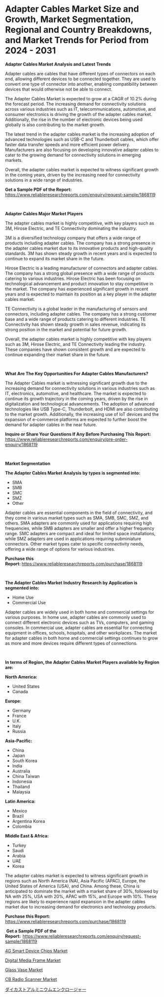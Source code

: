 <p><h1>Adapter Cables Market Size and Growth, Market Segmentation, Regional and Country Breakdowns, and Market Trends for Period from 2024 -  2031</h1></p><p><strong>Adapter Cables Market Analysis and Latest Trends</strong></p>
<p><p>Adapter cables are cables that have different types of connectors on each end, allowing different devices to be connected together. They are used to convert one type of connector into another, enabling compatibility between devices that would otherwise not be able to connect.</p><p>The Adapter Cables Market is expected to grow at a CAGR of 10.2% during the forecast period. The increasing demand for connectivity solutions across various industries such as IT, telecommunications, automotive, and consumer electronics is driving the growth of the adapter cables market. Additionally, the rise in the number of electronic devices being used globally is also contributing to the market growth.</p><p>The latest trend in the adapter cables market is the increasing adoption of advanced technologies such as USB-C and Thunderbolt cables, which offer faster data transfer speeds and more efficient power delivery. Manufacturers are also focusing on developing innovative adapter cables to cater to the growing demand for connectivity solutions in emerging markets.</p><p>Overall, the adapter cables market is expected to witness significant growth in the coming years, driven by the increasing need for connectivity solutions in a wide range of industries.</p></p>
<p><strong>Get a Sample PDF of the Report:&nbsp;</strong> <a href="https://www.reliableresearchreports.com/enquiry/request-sample/1868119">https://www.reliableresearchreports.com/enquiry/request-sample/1868119</a></p>
<p>&nbsp;</p>
<p><strong>Adapter Cables Major Market Players</strong></p>
<p><p>The adapter cables market is highly competitive, with key players such as 3M, Hirose Electric, and TE Connectivity dominating the industry. </p><p>3M is a diversified technology company that offers a wide range of products including adapter cables. The company has a strong presence in the adapter cables market due to its innovative products and high-quality standards. 3M has shown steady growth in recent years and is expected to continue to expand its market share in the future.</p><p>Hirose Electric is a leading manufacturer of connectors and adapter cables. The company has a strong global presence with a wide range of products catering to various industries. Hirose Electric has been focusing on technological advancement and product innovation to stay competitive in the market. The company has experienced significant growth in recent years and is expected to maintain its position as a key player in the adapter cables market.</p><p>TE Connectivity is a global leader in the manufacturing of sensors and connectors, including adapter cables. The company has a strong customer base and a wide range of products catering to different industries. TE Connectivity has shown steady growth in sales revenue, indicating its strong position in the market and potential for future growth.</p><p>Overall, the adapter cables market is highly competitive with key players such as 3M, Hirose Electric, and TE Connectivity leading the industry. These companies have shown consistent growth and are expected to continue expanding their market share in the future.</p></p>
<p>&nbsp;</p>
<p><strong>What Are The Key Opportunities For Adapter Cables Manufacturers?</strong></p>
<p><p>The Adapter Cables market is witnessing significant growth due to the increasing demand for connectivity solutions in various industries such as IT, electronics, automotive, and healthcare. The market is expected to continue its growth trajectory in the coming years, driven by the rise in digitalization and technological advancements. The adoption of advanced technologies like USB Type-C, Thunderbolt, and HDMI are also contributing to the market growth. Additionally, the increasing use of IoT devices and the expansion of e-commerce platforms are expected to further boost the demand for adapter cables in the near future.</p></p>
<p><strong>Inquire or Share Your Questions If Any Before Purchasing This Report:</strong> <a href="https://www.reliableresearchreports.com/enquiry/pre-order-enquiry/1868119">https://www.reliableresearchreports.com/enquiry/pre-order-enquiry/1868119</a></p>
<p>&nbsp;</p>
<p><strong>Market Segmentation</strong></p>
<p><strong>The Adapter Cables Market Analysis by types is segmented into:</strong></p>
<p><ul><li>SMA</li><li>SMB</li><li>SMC</li><li>SMZ</li><li>Other</li></ul></p>
<p><p>Adapter cables are essential components in the field of connectivity, and they come in various market types such as SMA, SMB, SMC, SMZ, and others. SMA adapters are commonly used for applications requiring high frequencies, while SMB adapters are smaller and offer a higher frequency range. SMC adapters are compact and ideal for limited space installations, while SMZ adapters are used in applications requiring subminiature connectors. Other market types cater to specific connectivity needs, offering a wide range of options for various industries.</p></p>
<p><strong>Purchase this Report:&nbsp;</strong><a href="https://www.reliableresearchreports.com/purchase/1868119">https://www.reliableresearchreports.com/purchase/1868119</a></p>
<p>&nbsp;</p>
<p><strong>The Adapter Cables Market Industry Research by Application is segmented into:</strong></p>
<p><ul><li>Home Use</li><li>Commercial Use</li></ul></p>
<p><p>Adapter cables are widely used in both home and commercial settings for various purposes. In home use, adapter cables are commonly used to connect different electronic devices such as TVs, computers, and gaming consoles. In commercial use, adapter cables are essential for connecting equipment in offices, schools, hospitals, and other workplaces. The market for adapter cables in both home and commercial settings continues to grow as more and more devices require different types of connections.</p></p>
<p>&nbsp;</p>
<p><strong>In terms of Region, the Adapter Cables Market Players available by Region are:</strong></p>
<p>
    <p> <strong> North America: </strong>
        <ul>
            <li>United States</li>
            <li>Canada</li>
        </ul>
        </p> 
    <p> <strong> Europe: </strong>
        <ul>
            <li>Germany</li>
            <li>France</li>
            <li>U.K.</li>
            <li>Italy</li>
            <li>Russia</li>
        </ul>
        </p> 
    <p> <strong> Asia-Pacific: </strong>
        <ul>
            <li>China</li>
            <li>Japan</li>
            <li>South Korea</li>
            <li>India</li>
            <li>Australia</li>
            <li>China Taiwan</li>
            <li>Indonesia</li>
            <li>Thailand</li>
            <li>Malaysia</li>
        </ul>
        </p> 
    <p> <strong> Latin America: </strong>
        <ul>
            <li>Mexico</li>
            <li>Brazil</li>
            <li>Argentina Korea</li>
            <li>Colombia</li>
        </ul>
        </p> 
    <p> <strong> Middle East & Africa: </strong>
        <ul>
            <li>Turkey</li>
            <li>Saudi</li>
            <li>Arabia</li>
            <li>UAE</li>
            <li>Korea</li>
        </ul>
    </p>
    </p>
<p><p>The adapter cables market is expected to witness significant growth in regions such as North America (NA), Asia Pacific (APAC), Europe, the United States of America (USA), and China. Among these, China is anticipated to dominate the market with a market share of 30%, followed by NA with 25%, USA with 20%, APAC with 15%, and Europe with 10%. These regions are likely to experience rapid expansion in the adapter cables market due to increasing demand for electronics and technology products.</p></p>
<p><strong>Purchase this Report: </strong><a href="https://www.reliableresearchreports.com/purchase/1868119">https://www.reliableresearchreports.com/purchase/1868119</a></p>
<p>&nbsp;<strong>Get a Sample PDF of the Report:&nbsp;&nbsp;</strong><a href="https://www.reliableresearchreports.com/enquiry/request-sample/1868119">https://www.reliableresearchreports.com/enquiry/request-sample/1868119</a></p>
<p><strong></strong></p>
<p><p><a href="https://issuu.com/reportprime-2/docs/4g-smart-device-chips-market-size-2030.pptx">4G Smart Device Chips Market</a></p><p><a href="https://github.com/guneycigdem35/Market-Research-Report-List-2/blob/main/digital-media-frame-market.md">Digital Media Frame Market</a></p><p><a href="https://github.com/biheemgalvinlouises6hokrh3h/Market-Research-Report-List-1/blob/main/glass-vase-market.md">Glass Vase Market</a></p><p><a href="https://issuu.com/reportprime-2/docs/cb-radio-scanner-market-size-2030.pptx">CB Radio Scanner Market</a></p><p><a href="https://github.com/ihabdkwlxs948/Market-Research-Report-List-1/blob/main/70208034706.md">ダイカストアルミニウムエンクロージャー</a></p></p>